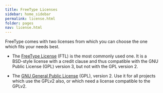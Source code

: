 ```yaml
---
title: FreeType Licenses
sidebar: home_sidebar
permalink: license.html
folder: pages
nav: license.html
---
```


FreeType comes with two licenses from which you can choose the one which
fits your needs best.

-   The [FreeType
    License](http://git.savannah.gnu.org/cgit/freetype/freetype2.git/tree/docs/FTL.TXT)
    (FTL) is the most commonly used one. It is a BSD-style license with
    a credit clause and thus compatible with the GNU Public License
    (GPL) version 3, but not with the GPL version 2.

-   The [GNU General Public
    License](http://git.savannah.gnu.org/cgit/freetype/freetype2.git/tree/docs/GPLv2.TXT)
    (GPL), version 2. Use it for all projects which use the GPLv2 also,
    or which need a license compatible to the GPLv2.

